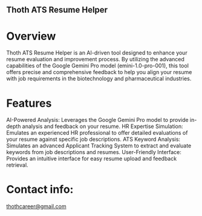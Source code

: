 ## Thoth ATS Resume Helper

# Overview
Thoth ATS Resume Helper is an AI-driven tool designed to enhance your resume evaluation and improvement process. By utilizing the advanced capabilities of the Google Gemini Pro model (emini-1.0-pro-001), this tool offers precise and comprehensive feedback to help you align your resume with job requirements in the biotechnology and pharmaceutical industries.

# Features
AI-Powered Analysis: Leverages the Google Gemini Pro model to provide in-depth analysis and feedback on your resume.
HR Expertise Simulation: Emulates an experienced HR professional to offer detailed evaluations of your resume against specific job descriptions.
ATS Keyword Analysis: Simulates an advanced Applicant Tracking System to extract and evaluate keywords from job descriptions and resumes.
User-Friendly Interface: Provides an intuitive interface for easy resume upload and feedback retrieval.




# Contact info:
thothcareer@gmail.com